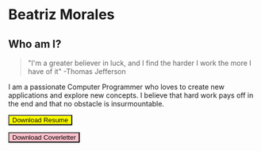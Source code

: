 # Beatriz Morales
## Who am I?

>"I'm a greater believer in luck, and I find the harder I work
>the more I have of it" -Thomas Jefferson

I am a passionate Computer Programmer who loves to create new applications and explore new concepts. I believe that hard work pays off
in the end and that no obstacle is insurmountable.


<form method="get" action="Beatriz-Morales-Resume.docx">
   <button type="submit" style="background-color:yellow">Download Resume</button>
</form>
<form method="get" action="Beatriz-Morales-Coverletter.docx">
   <button type="submit" style="background-color:pink">Download Coverletter</button>
   

